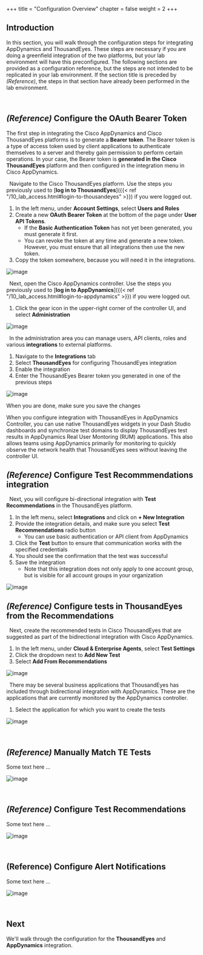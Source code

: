 +++
title = "Configuration Overview"
chapter = false
weight = 2
+++

## Introduction

In this section, you will walk through the configuration steps for integrating AppDynamics and ThousandEyes. These steps are necessary if you are doing a greenfield integration of the two platforms, but your lab environment will have this preconfigured. The following sections are provided as a configuration reference, but the steps are not intended to be replicated in your lab environment. If the section title is preceded by *(Reference)*, the steps in that section have already been performed in the lab environment.


<br>


## *(Reference)* Configure the OAuth Bearer Token

The first step in integrating the Cisco AppDynamics and Cisco ThousandEyes platforms is to generate a **Bearer token**. The Bearer token is a type of access token used by client applications to authenticate themselves to a server and thereby gain permission to perform certain operations. In your case, the Bearer token is **generated in the Cisco ThousandEyes** platform and then configured in the integration menu in Cisco AppDynamics.

<span style="color: #143c76;"><i class='fas fa-circle fa-sm'></i></span>&nbsp; Navigate to the Cisco ThousandEyes platform. Use the steps you previously used to [**log in to ThousandEyes**]({{< ref "/10_lab_access.html#login-to-thousandeyes" >}}) if you were logged out.

1. In the left menu, under **Account Settings**, select **Users and Roles**
2. Create a new **OAuth Bearer Token** at the bottom of the page under **User API Tokens**.
    - If the **Basic Authentication Token** has not yet been generated, you must generate it first.
    - You can revoke the token at any time and generate a new token. However, you must ensure that all integrations then use the new token.
3. Copy the token somewhere, because you will need it in the integrations.

![image](/images/20_config_overview/config_overview_3.png)

<span style="color: #143c76;"><i class='fas fa-circle fa-sm'></i></span>&nbsp; Next, open the Cisco AppDynamics controller. Use the steps you previously used to [**log in to AppDynamics**]({{< ref "/10_lab_access.html#login-to-appdynamics" >}}) if you were logged out.

1. Click the gear icon in the upper-right corner of the controller UI, and select **Administration**

![image](/images/20_config_overview/config_overview_1.png)

<span style="color: #143c76;"><i class='fas fa-circle fa-sm'></i></span>&nbsp; In the administration area you can manage users, API clients, roles and various **integrations** to external platforms.

1. Navigate to the **Integrations** tab
2. Select **ThousandEyes** for configuring ThousandEyes integration
3. Enable the integration
4. Enter the ThousandEyes Bearer token you generated in one of the previous steps

![image](/images/20_config_overview/config_overview_2.png)

When you are done, make sure you save the changes

When you configure integration with ThousandEyes in AppDynamics Controller, you can use native ThousandEyes widgets in your Dash Studio dashboards and synchronize test domains to display ThousandEyes test results in AppDynamics Real User Montoring (RUM) applications. This also allows teams using AppDynamics primarily for monitoring to quickly observe the network health that ThousandEyes sees without leaving the controller UI.




## *(Reference)* Configure Test Recommmendations integration

<span style="color: #143c76;"><i class='fas fa-circle fa-sm'></i></span>&nbsp; Next, you will configure bi-directional integration with **Test Recommendations** in the ThousandEyes platform.

1. In the left menu, select **Integrations** and click on **+ New Integration**
2. Provide the integration details, and make sure you select **Test Recommendations** radio button
    - You can use basic authentication or API client from AppDynamics
3. Click the **Test** button to ensure that communication works with the specified credentials
4. You should see the confirmation that the test was successful
5. Save the integration
    - Note that this integration does not only apply to one account group, but is visible for all account groups in your organization

![image](/images/20_config_overview/config_overview_4.png)

## *(Reference)* Configure tests in ThousandEyes from the Recommendations

<span style="color: #143c76;"><i class='fas fa-circle fa-sm'></i></span>&nbsp; Next, create the recommended tests in Cisco ThousandEyes that are suggested as part of the bidirectional integration with Cisco AppDynamics.

1. In the left menu, under **Cloud & Enterprise Agents**, select **Test Settings**
2. Click the dropdown next to **Add New Test**
3. Select **Add From Recommendations**

![image](/images/20_config_overview/config_overview_5.png)

<span style="color: #143c76;"><i class='fas fa-circle fa-sm'></i></span>&nbsp; There may be several business applications that ThousandEyes has included through bidirectional integration with AppDynamics. These are the applications that are currently monitored by the AppDynamics controller.

1. Select the application for which you want to create the tests

![image](/images/20_config_overview/config_overview_6.png)

<br>

## *(Reference)* Manually Match TE Tests 

Some text here ...

![image](/images/20_config_overview/example-image.png)


<br>

## *(Reference)* Configure Test Recommendations


Some text here ...

![image](/images/20_config_overview/example-image.png)



<br>

## **(Reference)** Configure Alert Notifications

Some text here ...

![image](/images/20_config_overview/example-image.png)


<br>

## Next <span style="color: #143c76;"><i class='fas fa-cog fa-spin fa-sm'></i></span>&nbsp;

We'll walk through the configuration for the **ThousandEyes** and **AppDynamics** integration.

<br>
